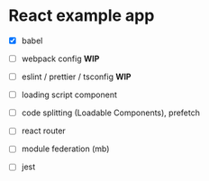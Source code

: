 # React example app

- [x] babel

- [ ] webpack config **WIP**

- [ ] eslint / prettier / tsconfig **WIP**

- [ ] loading script component

- [ ] code splitting (Loadable Components), prefetch

- [ ] react router

- [ ]  module federation (mb)

- [ ] jest
